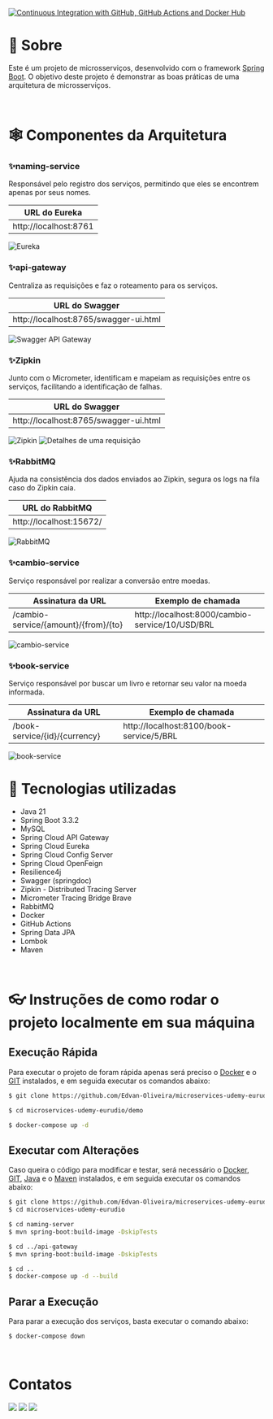 [![Continuous Integration with GitHub, GitHub Actions and Docker Hub](https://github.com/Edvan-Oliveira/microservices-udemy-eurudio/actions/workflows/docker-publish.yml/badge.svg)](https://github.com/Edvan-Oliveira/microservices-udemy-eurudio/actions/workflows/docker-publish.yml)

# 📝 Sobre

Este é um projeto de microsserviços, desenvolvido com o framework [Spring Boot](https://spring.io/projects/spring-boot). 
O objetivo deste projeto é demonstrar as boas práticas de uma arquitetura de microsserviços.

<br/>

# 🕸️ Componentes da Arquitetura

### ✨naming-service

Responsável pelo registro dos serviços, permitindo que eles se encontrem apenas por seus nomes.

| URL do Eureka           | 
|-------------------------|
| http://localhost:8761   |

<img src="https://github.com/Edvan-Oliveira/imagens/blob/main/microservices-udemy-eurudio/eureka.png?raw=true" alt="Eureka">

### ✨api-gateway

Centraliza as requisições e faz o roteamento para os serviços.

| URL do Swagger                        | 
|---------------------------------------|
| http://localhost:8765/swagger-ui.html |

<img src="https://github.com/Edvan-Oliveira/imagens/blob/main/microservices-udemy-eurudio/swagger.png?raw=true" alt="Swagger API Gateway">

### ✨Zipkin

Junto com o Micrometer, identificam e mapeiam as requisições entre os serviços, facilitando a identificação de falhas.

| URL do Swagger                        | 
|---------------------------------------|
| http://localhost:8765/swagger-ui.html |

<img src="https://github.com/Edvan-Oliveira/imagens/blob/main/microservices-udemy-eurudio/zipkin.png?raw=true" alt="Zipkin">

<img src="https://github.com/Edvan-Oliveira/imagens/blob/main/microservices-udemy-eurudio/zipkin-show.png?raw=true" alt="Detalhes de uma requisição">

### ✨RabbitMQ

Ajuda na consistência dos dados enviados ao Zipkin, segura os logs na fila caso do Zipkin caia.

| URL do RabbitMQ         | 
|-------------------------|
| http://localhost:15672/ |

<img src="https://github.com/Edvan-Oliveira/imagens/blob/main/microservices-udemy-eurudio/rabbitmq.png?raw=true" alt="RabbitMQ">

### ✨cambio-service

Serviço responsável por realizar a conversão entre moedas.

| Assinatura da URL                    | Exemplo de chamada                              |
|--------------------------------------|-------------------------------------------------|
| /cambio-service/{amount}/{from}/{to} | http://localhost:8000/cambio-service/10/USD/BRL |

<img src="https://github.com/Edvan-Oliveira/imagens/blob/main/microservices-udemy-eurudio/cambio-service.png?raw=true" alt="cambio-service">

### ✨book-service

Serviço responsável por buscar um livro e retornar seu valor na moeda informada.

| Assinatura da URL               | Exemplo de chamada                        |
|---------------------------------|-------------------------------------------|
| /book-service/{id}/{currency}   | http://localhost:8100/book-service/5/BRL  |

<img src="https://github.com/Edvan-Oliveira/imagens/blob/main/microservices-udemy-eurudio/book-service.png?raw=true" alt="book-service">

<br/>

# 🚀 Tecnologias utilizadas

- Java 21
- Spring Boot 3.3.2
- MySQL
- Spring Cloud API Gateway
- Spring Cloud Eureka
- Spring Cloud Config Server
- Spring Cloud OpenFeign
- Resilience4j
- Swagger (springdoc)
- Zipkin - Distributed Tracing Server
- Micrometer Tracing Bridge Brave
- RabbitMQ
- Docker
- GitHub Actions
- Spring Data JPA
- Lombok
- Maven

<br/>

# 👓 Instruções de como rodar o projeto localmente em sua máquina

## Execução Rápida

Para executar o projeto de foram rápida apenas será preciso o [Docker](https://www.docker.com) e o [GIT](https://git-scm.com/) instalados,
e em seguida executar os comandos abaixo:

```bash
$ git clone https://github.com/Edvan-Oliveira/microservices-udemy-eurudio.git

$ cd microservices-udemy-eurudio/demo

$ docker-compose up -d
```

## Executar com Alterações

Caso queira o código para modificar e testar, será necessário o [Docker](https://www.docker.com), [GIT](https://git-scm.com/),
[Java](https://www.java.com/pt-BR/) e o [Maven](https://maven.apache.org/) instalados, e em seguida executar os comandos abaixo: 

```bash
$ git clone https://github.com/Edvan-Oliveira/microservices-udemy-eurudio.git
$ cd microservices-udemy-eurudio

$ cd naming-server
$ mvn spring-boot:build-image -DskipTests

$ cd ../api-gateway
$ mvn spring-boot:build-image -DskipTests

$ cd ..
$ docker-compose up -d --build
```

## Parar a Execução

Para parar a execução dos serviços, basta executar o comando abaixo:

```bash
$ docker-compose down
```

<br/>

# Contatos

<div>
    <a href="https://www.linkedin.com/in/edvan-oliveira-0822b2227/" target="_blank"><img src="https://img.shields.io/badge/-LinkedIn-%230077B5?style=for-the-badge&logo=linkedin&logoColor=white" target="_blank"></a>
  <a href = "mailto:edvan.oliveiract@gmail.com"><img src="https://img.shields.io/badge/-Gmail-%23333?style=for-the-badge&logo=gmail&logoColor=white" target="_blank"></a>
  <a href = "https://t.me/Edvan_Oliveira"><img src="https://img.shields.io/badge/Telegram-2CA5E0?style=for-the-badge&logo=telegram&logoColor=white" target="_blank"></a>

</div>
